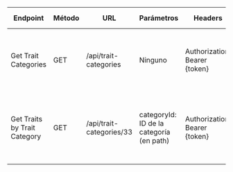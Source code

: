 | Endpoint | Método | URL | Parámetros | Headers | Descripción | Respuesta Exitosa | Códigos de Estado |
|----------|--------|-----|------------|---------|-------------|------------------|------------------|
| Get Trait Categories | GET | /api/trait-categories | Ninguno | Authorization: Bearer {token} | Devuelve todas las categorías de traits con el conteo de modelos PRS | ```json [{"id": 1, "name": "Biology process", "traits": [1, 2], "pgss": 34}, {"id": 2, "name": "Body measurement", "traits": [3], "pgss": 5}]``` | 200 OK, 401 Unauthorized, 500 Internal Server Error |
| Get Traits by Trait Category | GET | /api/trait-categories/33 | categoryId: ID de la categoría (en path) | Authorization: Bearer {token} | Devuelve los traits asociados a una categoría específica | ```json {"1": {"id": 1, "name": "Cardiovascular measurement", "pgss": 34, "description": "Descripción del trait", "URL": "https://ejemplo.com", "onto_id": "EFO_000001"}}``` | 200 OK, 400 Bad Request, 401 Unauthorized, 500 Internal Server Error |
